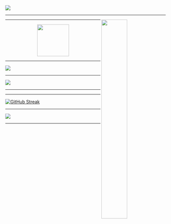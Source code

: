 <img src="https://github.com/Divyanshu-85/Required-Document/blob/main/Gif/Book%201.gif">
<hr>
<div>
  <img align="right" width="40%" src="https://github.com/Divyanshu-85/Required-Document/blob/main/Gif/HUD%20Element.gif">
</div>
<hr>
<div id="header" align="center">
  <img src="https://github.com/Divyanshu-85/Required-Document/blob/main/Gif/R3my.gif" width="100"/>
</div>
<hr>
<img src="https://github.com/Divyanshu-85/Required-Document/blob/main/Gif/G%20I%20F%20-%20Geometrie%20Fluide%20-%20Preziosaghirlanda.gif "> 
<hr>
<img src="https://github.com/Divyanshu-85/Required-Document/blob/main/DP....gif.gif">

<hr>
<a href="https://git.io/streak-stats">
  <hr>
  <img src="https://github-readme-streak-stats.herokuapp.com?user=Divyanshu-85&theme=dark&date_format=M%20j%5B%2C%20Y%5D&exclude_days=Sun%2CMon%2CTue%2CWed%2CThu%2CFri%2CSat&ring=EB0000" alt="GitHub Streak" /></a>

<hr>


 <img src="https://github.com/Divyanshu-85/Required-Document/blob/main/Skills_Animation_Dark.gif">

<hr>

















